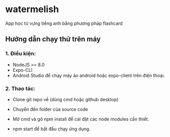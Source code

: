 # watermelish
App học từ vựng tiếng anh bằng phương pháp flashcard

## Hướng dẫn chạy thử trên máy

### 1. Điều kiện:

- NodeJS >= 8.0
- Expo-CLI
- Android Studio để chạy máy ảo android hoặc expo-client trên điện thoại.

### 2. Thao tác:

- Clone git repo về (dùng cmd hoặc github desktop)

- Chuyển đến folder của source code

- Mở cmd và gõ npm install để cài đặt các node modules cần thiết.

- npm start để bắt đầu chạy ứng dụng.

